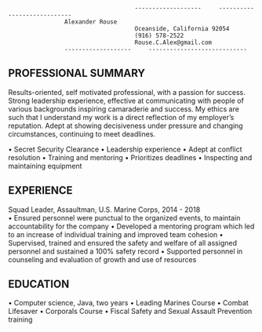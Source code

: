                                         -------------------     ----------------------------
					Alexander Rouse
                                        Oceanside, California 92054
                                        (916) 578-2522
                                        Rouse.C.Alex@gmail.com
					-------------------     ----------------------------

PROFESSIONAL SUMMARY
---------

Results-oriented, self motivated professional, with a passion for success. Strong leadership experience, effective at communicating with people of various backgrounds inspiring camaraderie and success. My ethics are such that I understand my work is a direct reflection of my employer’s reputation. Adept at showing decisiveness under pressure and changing circumstances, continuing to meet deadlines.  

• Secret Security Clearance 
• Leadership experience
• Adept at conflict resolution 
• Training and mentoring 
• Prioritizes deadlines
• Inspecting and maintaining equipment

EXPERIENCE
---------


Squad Leader, Assaultman, U.S. Marine Corps, 2014 - 2018  
• Ensured personnel were punctual to the organized events, to maintain accountability for the company
• Developed a mentoring program which led to an increase of individual training and   improved team cohesion
• Supervised, trained and ensured the safety and welfare of all assigned personnel and sustained a 100% safety record
• Supported personnel in counseling and evaluation of growth and use of resources 

EDUCATION
---------


• Computer science, Java, two years 
• Leading Marines Course
• Combat Lifesaver 
• Corporals Course
• Fiscal Safety and Sexual Assault Prevention training
	
 
